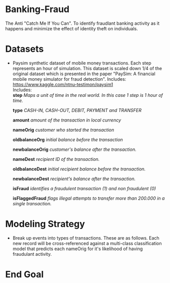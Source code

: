# Banking-Fraud
The Anti "Catch Me If You Can". To identify fraudlant banking activity as it happens and minimize the effect of identity theft on individuals. 

# Datasets
- Paysim synthetic dataset of mobile money transactions. Each step represents an hour of simulation. This dataset is scaled down 1/4 of the original dataset which is presented in the paper "PaySim: A financial mobile money simulator for fraud detection". Includes: 
https://www.kaggle.com/ntnu-testimon/paysim1    
Includes:    
    <strong>step</strong>
    <em>Maps a unit of time in the real world. In this case 1 step is 1 hour of time.</em>
    
    <strong>type</strong>
    <em>CASH-IN, CASH-OUT, DEBIT, PAYMENT and TRANSFER</em>
    
    <strong>amount</strong>
    <em>amount of the transaction in local currency</em>
    
    <strong>nameOrig</strong>
    <em>customer who started the transaction</em>
    
    <strong>oldbalanceOrg</strong>
    <em>initial balance before the transaction</em>
    
    <strong>newbalanceOrig</strong>
    <em>customer's balance after the transaction.</em>
    
    <strong>nameDest</strong>
    <em>recipient ID of the transaction.</em>
    
    <strong>oldbalanceDest</strong>
    <em>initial recipient balance before the transaction.</em>
    
    <strong>newbalanceDest</strong>
    <em>recipient's balance after the transaction.</em>
    
    <strong>isFraud</strong>
    <em>identifies a fraudulent transaction (1) and non fraudulent (0)</em>
    
    <strong>isFlaggedFraud</strong>
    <em>flags illegal attempts to transfer more than 200.000 in a single transaction.</em>

# Modeling Strategy
- Break up events into types of transactions. These are as follows. Each new record will be cross-referenced against a multi-class classification model that predicts each nameOrig for it's likelihood of having fraudulant activity.
  
# End Goal

